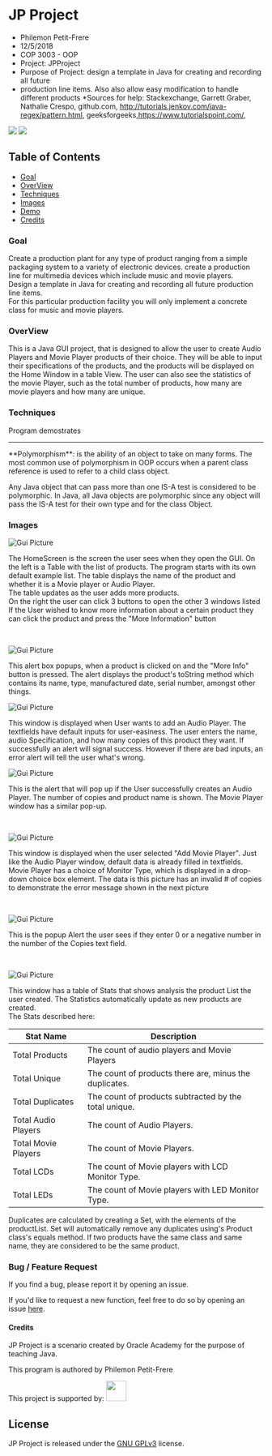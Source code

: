 # JP Project

 * Philemon Petit-Frere
 * 12/5/2018
 * COP 3003 - OOP
 * Project: JPProject
 * Purpose of Project: design a template in Java for creating and recording all future
 * production line items. Also also allow easy modification to handle different products
 *Sources for help: Stackexchange, Garrett Graber, Nathalie Crespo, github.com, http://tutorials.jenkov.com/java-regex/pattern.html, geeksforgeeks,https://www.tutorialspoint.com/, 
 
 <img src="https://img.shields.io/badge/release-v1.1.0-blue.svg" />
<img src="https://img.shields.io/badge/package-v2.0.0-orange.svg" />

## Table of Contents
- [Goal](#Goal)
- [OverView](#OverView)
- [Techniques](#Techniques)
- [Images](#Images)
- [Demo](#Demo)
- [Credits](#Credits)
 
<h3>Goal</h4>
<p>Create a production plant for any type of product ranging from a simple packaging system to a variety of electronic devices.
create a production line for multimedia devices which include music and movie players.
<br>Design a template in Java for creating and recording all future production line items.  
<br>For this particular production facility you will only implement a concrete class for music and movie players.</p>

<h3>OverView</h3>
This is a Java GUI project, that is designed to allow the user to create Audio Players and Movie Player products of their choice. They will be able to input their specifications of the products, and the products will be displayed on the Home Window in a table View. The user can also see the statistics of the movie Player, such as the total number of products, how many are movie players and how many are unique.

<h3>Techniques</h3>
 <p>Program demostrates <hr> 
 **Polymorphism**: is the ability of an object to take on many forms. The most common use of polymorphism in OOP occurs when a parent class reference is used to refer to a child class object.

Any Java object that can pass more than one IS-A test is considered to be polymorphic. In Java, all Java objects are polymorphic since any object will pass the IS-A test for their own type and for the class Object.

<h3>Images</h3>

![Gui Picture](https://github.com/dekum/JPProject/blob/master/images/HomeScreen.png)<br>
<p>The HomeScreen is the screen the user sees when they open the GUI. On the left is a Table with the list of products. The program starts with its own default example list. The table displays the name of the product and whether it is a Movie player or Audio Player. <br>The table updates as the user adds more products. <br> On the right the user can click 3 buttons to open the other 3 windows listed
If the User wished to know more information about a certain product they can click the product and press the "More Information" button</p><br>

![Gui Picture](https://github.com/dekum/JPProject/blob/master/images/HomeScreenMoreInfo.png)<br>
 <p> This alert box popups, when a product is clicked on and the "More Info" button is pressed. The alert displays the product's toString method which contains its name, type, manufactured date,  serial number, amongst other things.
  
![Gui Picture](https://github.com/dekum/JPProject/blob/master/images/AddAudioPlayerWindow.png)<br>
<p> This window is displayed when User wants to add an Audio Player. The textfields have default inputs for user-easiness. The user enters the name, audio Specification, and how many copies of this product they want. If successfully an alert will signal success. However if there are bad inputs, an error alert will tell the user what's wrong.<br>
  
![Gui Picture](https://github.com/dekum/JPProject/blob/master/images/AddAudioPlayerSuccess.png)<br>
<p> This is the alert that will pop up if the User successfully creates an Audio Player. The number of copies and product name is shown. The Movie Player window has a similar pop-up. </p><br>

 ![Gui Picture](https://github.com/dekum/JPProject/blob/master/images/AddMoviePlayerWindowEx.png)<br>
 <p> This window is displayed when the user selected "Add Movie Player". Just like the Audio Player window, default data is already filled in textfields. Movie Player has a choice of Monitor Type, which is displayed in a drop-down choice box element. The data is this picture has an invalid # of copies to demonstrate the error message shown in the next picture
</p> <br>
  
![Gui Picture](https://github.com/dekum/JPProject/blob/master/images/AddMoviePlayerError.png)<br>
<p> This is the popup Alert the user sees if they enter 0 or a negative number in the number of the Copies text field.

</p> <br>

![Gui Picture](https://github.com/dekum/JPProject/blob/master/images/StatsWindow.png)<br>
<p> This window has a table of Stats that shows analysis the product List the user created. The Statistics automatically update as new products are created. <br>The Stats described here:<br>
 
 | Stat Name | Description |
| --- | --- |
| Total Products | The count of audio players and Movie Players |
| Total Unique | The count of products there are, minus the duplicates. |
| Total Duplicates | The count of products subtracted by the total unique. |
| Total Audio Players | The count of Audio Players.  |
| Total Movie Players | The count of Movie Players.  |
| Total LCDs | The count of Movie players with LCD Monitor Type.  |
| Total LEDs| The count of Movie players with LED Monitor Type.  |
 
 Duplicates are calculated by creating a Set, with the elements of the productList. Set will automatically remove any duplicates using's Product class's equals method. If two products have the same class and same name, they are considered to be the same product.

<h3> Bug / Feature Request</h3>
<p>If you find a bug, please report it by opening an issue.

If you'd like to request a new function, feel free to do so by opening an issue [here](https://github.com/dekum/JPProject/issues).</p>

<h4>Credits</h4>
 JP Project is a scenario created by Oracle Academy for the purpose of teaching Java.
 
This program is authored by Philemon Petit-Frere

This project is supported by:
<a href="https://www.jetbrains.com/idea/">
    <img src="https://github.com/Hexworks/zircon/blob/master/images/idea_logo.png" width="40" height="40" />
</a>

## License

JP Project is released under the [GNU GPLv3](https://choosealicense.com/licenses/gpl-3.0/) license.

